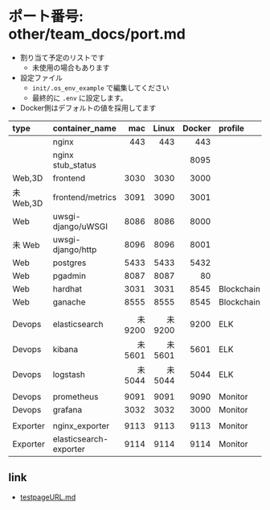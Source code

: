 # ポート番号:  other/team_docs/port.md  

- 割り当て予定のリストです  
  - 未使用の場合もあります
- 設定ファイル
  - `init/.os_env_example` で編集してください
  - 最終的に `.env` に設定します。
- Docker側はデフォルトの値を採用してます

| type     | container_name        | mac  |Linux |Docker|   profile   |
| :------- | :-------------------- | ---: | ---: | ---: | :---------- |
|          | nginx                 |  443 |  443 |  443 |             |
|          | nginx stub_status     |      |      | 8095 |             |
| Web,3D   | frontend              | 3030 | 3030 | 3000 |             |
| 未 Web,3D| frontend/metrics      | 3091 | 3090 | 3001 |             |
| Web      | uwsgi-django/uWSGI    | 8086 | 8086 | 8000 |             |
| 未 Web   | uwsgi-django/http     | 8096 | 8096 | 8001 |             |
| Web      | postgres              | 5433 | 5433 | 5432 |             |
| Web      | pgadmin               | 8087 | 8087 |   80 |             |
| Web      | hardhat               | 3031 | 3031 | 8545 | Blockchain  |
| Web      | ganache               | 8555 | 8555 | 8545 | Blockchain  |
|          |                       |      |      |      |             |
| Devops   | elasticsearch         | 未9200 | 未9200 | 9200 | ELK      |
| Devops   | kibana                | 未5601 | 未5601 | 5601 | ELK      |
| Devops   | logstash              | 未5044 | 未5044 | 5044 | ELK      |
|          |                       |      |      |      |             |
| Devops   | prometheus            | 9091 | 9091 | 9090 | Monitor     |
| Devops   | grafana               | 3032 | 3032 | 3000 | Monitor     |
|          |                       |      |      |      |             |
|Exporter  | nginx_exporter        | 9113 | 9113 | 9113 | Monitor     |
|Exporter  | elasticsearch-exporter| 9114 | 9114 | 9114 | Monitor     |

## link

- [testpageURL.md](testpageURL.md)  
